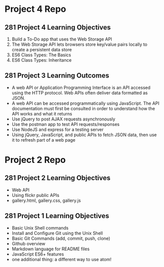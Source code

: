 # Project 4 Repo

## 281 Project 4 Learning Objectives

1. Build a To-Do app that uses the Web Storage API
2. The Web Storage API lets browsers store key/value pairs locally to create a persistent data store
3. ES6 Class Types: The Basics
4. ES6 Class Types: Inheritance

## 281 Project 3 Learning Outcomes
- A web API or Application Programming Interface is an API accessed using the HTTP protocol. Web APIs often deliver data formatted as JSON.
- A web API can be accessed programmatically using JavaScript. The API documentation must first be consulted in order to understand how the API works and what it returns
- Use jQuery to post AJAX requests asynchronously
- Use the postman app to test API requests/responses
- Use NodeJS and express for a testing server
- Using jQuery, JavaScript, and public APIs to fetch JSON data, then use it to refresh part of a web page



# Project 2 Repo

## 281 Project 2 Learning Objectives

- Web API
- Using flickr public APIs
- gallery.html, gallery.css, gallery.js

## 281 Project 1 Learning Objectives
- Basic Unix Shell commands
- Install and Configure Git using the Unix Shell
- Basic Git Commands (add, commit, push, clone)
- Github overview
- Markdown language for README files
- JavaScript ES6+ features
- one additional thing: a different way to use atom!
